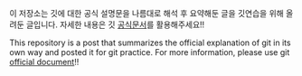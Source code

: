 이 저장소는 깃에 대한 공식 설명문을 나름대로 해석 후 요약해둔 글을 깃연습을 위해 올려둔 글입니다. 자세한 내용은 깃 [공식문서](https://git-scm.com)를 활용해주세요!!

This repository is a post that summarizes the official explanation of git in its own way and posted it for git practice. For more information, please use git [official document](https://git-scm.com)!!

